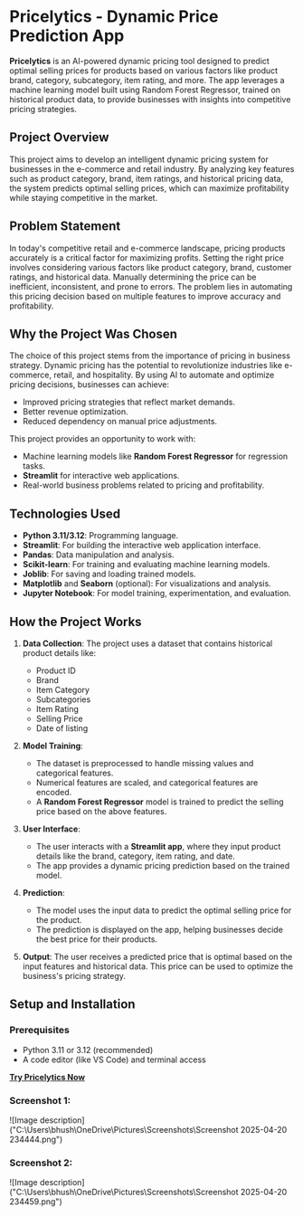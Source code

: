  # **Pricelytics** - Dynamic Price Prediction App

**Pricelytics** is an AI-powered dynamic pricing tool designed to predict optimal selling prices for products based on various factors like product brand, category, subcategory, item rating, and more. The app leverages a machine learning model built using Random Forest Regressor, trained on historical product data, to provide businesses with insights into competitive pricing strategies.

## **Project Overview**

This project aims to develop an intelligent dynamic pricing system for businesses in the e-commerce and retail industry. By analyzing key features such as product category, brand, item ratings, and historical pricing data, the system predicts optimal selling prices, which can maximize profitability while staying competitive in the market.

## **Problem Statement**

In today's competitive retail and e-commerce landscape, pricing products accurately is a critical factor for maximizing profits. Setting the right price involves considering various factors like product category, brand, customer ratings, and historical data. Manually determining the price can be inefficient, inconsistent, and prone to errors. The problem lies in automating this pricing decision based on multiple features to improve accuracy and profitability.

## **Why the Project Was Chosen**

The choice of this project stems from the importance of pricing in business strategy. Dynamic pricing has the potential to revolutionize industries like e-commerce, retail, and hospitality. By using AI to automate and optimize pricing decisions, businesses can achieve:
- Improved pricing strategies that reflect market demands.
- Better revenue optimization.
- Reduced dependency on manual price adjustments.
  
This project provides an opportunity to work with:
- Machine learning models like **Random Forest Regressor** for regression tasks.
- **Streamlit** for interactive web applications.
- Real-world business problems related to pricing and profitability.

## **Technologies Used**

- **Python 3.11/3.12**: Programming language.
- **Streamlit**: For building the interactive web application interface.
- **Pandas**: Data manipulation and analysis.
- **Scikit-learn**: For training and evaluating machine learning models.
- **Joblib**: For saving and loading trained models.
- **Matplotlib** and **Seaborn** (optional): For visualizations and analysis.
- **Jupyter Notebook**: For model training, experimentation, and evaluation.
  
## **How the Project Works**

1. **Data Collection**:
   The project uses a dataset that contains historical product details like:
   - Product ID
   - Brand
   - Item Category
   - Subcategories
   - Item Rating
   - Selling Price
   - Date of listing
  
2. **Model Training**:
   - The dataset is preprocessed to handle missing values and categorical features.
   - Numerical features are scaled, and categorical features are encoded.
   - A **Random Forest Regressor** model is trained to predict the selling price based on the above features.

3. **User Interface**:
   - The user interacts with a **Streamlit app**, where they input product details like the brand, category, item rating, and date.
   - The app provides a dynamic pricing prediction based on the trained model.

4. **Prediction**:
   - The model uses the input data to predict the optimal selling price for the product.
   - The prediction is displayed on the app, helping businesses decide the best price for their products.

5. **Output**:
   The user receives a predicted price that is optimal based on the input features and historical data. This price can be used to optimize the business's pricing strategy.

## **Setup and Installation**

### Prerequisites
- Python 3.11 or 3.12 (recommended)
- A code editor (like VS Code) and terminal access

[**Try Pricelytics Now**](https://pricelytics.streamlit.app/)
### Screenshot 1:
![Image description]("C:\Users\bhush\OneDrive\Pictures\Screenshots\Screenshot 2025-04-20 234444.png")

### Screenshot 2:
![Image description]("C:\Users\bhush\OneDrive\Pictures\Screenshots\Screenshot 2025-04-20 234459.png")

